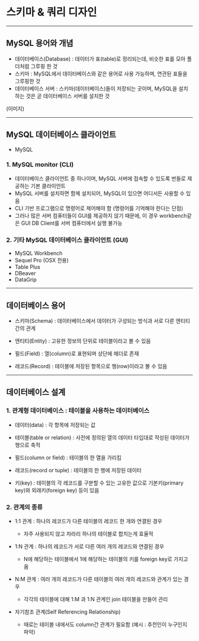 # 스키마 & 쿼리 디자인

***

## MySQL 용어와 개념
- 데이터베이스(Database) : 데이터가 표(table)로 정리되는데, 비슷한 표를 모아 폴더처럼 그루핑 한 것
- 스키마 : MySQL에서 데이터베이스와 같은 용어로 사용 가능하며, 연관된 표들을 그루핑한 것
- 데이터베이스 서버 : 스키마(데이터베이스)들이 저장되는 곳이며, MySQL을 설치하는 것은 곧 데이터베이스 서버를 설치한 것

(이미지)

***

## MySQL 데이터베이스 클라이언트
- MySQL

### 1. MySQL monitor (CLI)
- 데이터베이스 클라이언트 중 하나이며, MySQL 서버에 접속할 수 있도록 번들로 제공하는 기본 클라이언트
- MySQL 서버를 설치하면 함께 설치되어, MySQL이 있으면 어디서든 사용할 수 있음
- CLI 기반 프로그램으로 명령어로 제어해야 함 (명령어를 기억해야 한다는 단점)
- 그러나 많은 서버 컴퓨터들이 GUI를 제공하지 않기 때문에, 이 경우 workbench같은 GUI DB Client를 서버 컴퓨터에서 실행 불가능

### 2. 기타 MySQL 데이터베이스 클라이언트 (GUI)
- MySQL Workbench
- Sequel Pro (OSX 전용)
- Table Plus
- DBeaver
- DataGrip

***

## 데이터베이스 용어
- 스키마(Schema) : 데이터베이스에서 데이터가 구성되는 방식과 서로 다른 엔티티 간의 관계

- 엔티티(Entity) : 고유한 정보의 단위로 테이블이라고 볼 수 있음

- 필드(Field) : 열(column)로 표현되며 상단에 헤더로 존재

- 레코드(Record) : 테이블에 저장된 항목으로 행(row)이라고 볼 수 있음

***

## 데이터베이스 설계

### 1. 관계형 데이터베이스 : 테이블을 사용하는 데이터베이스
- 데이터(data) : 각 항목에 저장되는 값

- 테이블(table or relation) : 사전에 정의된 열의 데이터 타입대로 작성된 데이터가 행으로 축적

- 필드(column or field) : 테이블의 한 열을 가리킴

- 레코드(record or tuple) : 테이블의 한 행에 저장된 데이터

- 키(key) : 테이블의 각 레코드를 구분할 수 있는 고유한 값으로 기본키(primary key)와 외래키(foreign key) 등이 있음

### 2. 관계의 종류

- 1:1 관계 : 하나의 레코드가 다른 테이블의 레코드 한 개와 연결된 경우
  - 자주 사용되지 않고 차라리 하나의 테이블로 합치는게 효율적

- 1:N 관계 : 하나의 레코드가 서로 다른 여러 개의 레코드와 연결된 경우 
  - N에 해당하는 테이블에서 1에 해당하는 테이블의 키를 foreign key로 가지고 옴

- N:M 관계 : 여러 개의 레코드가 다른 테이블의 여러 개의 레코드와 관계가 있는 경우
  - 각각의 테이블에 대해 1:M 과 1:N 관계인 join 테이블을 만들어 관리

- 자기참조 관계(Self Referencing Relationship)
  - 때로는 테이블 내에서도 column간 관계가 필요함 (예시 : 추천인이 누구인지 파악)
